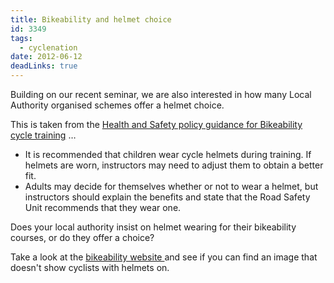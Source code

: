 ```yaml
---
title: Bikeability and helmet choice
id: 3349
tags:
  - cyclenation
date: 2012-06-12
deadLinks: true 
---
```


Building on our recent seminar, we are also interested in how many Local Authority organised schemes offer a helmet choice.

This is taken from the [Health and Safety policy guidance for Bikeability cycle training](http://www.dft.gov.uk/bikeability/wp-content/uploads/Health_and_Safety_Policy_Guidance.pdf) &hellip;

* It is recommended that children wear cycle helmets during training. If helmets are worn, instructors may need to adjust them to obtain a better fit.
* Adults may decide for themselves whether or not to wear a helmet, but instructors should explain the benefits and state that the Road Safety Unit recommends that they wear one.

Does your local authority insist on helmet wearing for their bikeability courses, or do they offer a choice?

Take a look at the [ bikeability website ](http://www.dft.gov.uk/bikeability)and see if you can find an image that doesn't show cyclists with helmets on.

